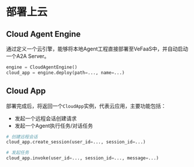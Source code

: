 # 部署上云

## Cloud Agent Engine

通过定义一个云引擎，能够将本地Agent工程直接部署至VeFaaS中，并自动启动一个A2A Server。

```python
engine = CloudAgentEngine()
cloud_app = engine.deploy(path=..., name=...)
```

## Cloud App

部署完成后，将返回一个`CloudApp`实例，代表云应用，主要功能包括：

- 发起一个远程会话创建请求
- 发起一个Agent执行任务/对话任务

```python
# 创建远程会话
cloud_app.create_session(user_id=..., session_id=...)

# 发起任务
cloud_app.invoke(user_id=..., session_id=..., message=...)
```